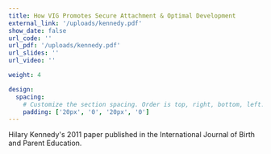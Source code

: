```yaml
---
title: How VIG Promotes Secure Attachment & Optimal Development
external_link: '/uploads/kennedy.pdf'
show_date: false
url_code: ''
url_pdf: '/uploads/kennedy.pdf'
url_slides: ''
url_video: ''

weight: 4

design:
  spacing:
    # Customize the section spacing. Order is top, right, bottom, left.
    padding: ['20px', '0', '20px', '0']
---
```


Hilary Kennedy's 2011 paper published in the International Journal of Birth and Parent Education.


<!--more-->